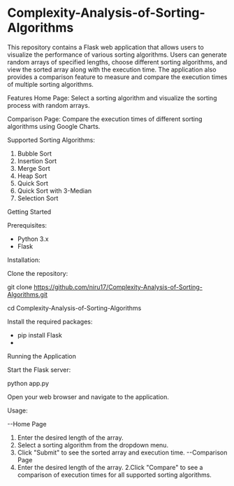 # Complexity-Analysis-of-Sorting-Algorithms
This repository contains a Flask web application that allows users to visualize the performance of various sorting algorithms. Users can generate random arrays of specified lengths, choose different sorting algorithms, and view the sorted array along with the execution time. The application also provides a comparison feature to measure and compare the execution times of multiple sorting algorithms.

Features
Home Page: Select a sorting algorithm and visualize the sorting process with random arrays.

Comparison Page: Compare the execution times of different sorting algorithms using Google Charts.

Supported Sorting Algorithms:

1. Bubble Sort
2. Insertion Sort
3. Merge Sort
4. Heap Sort
5. Quick Sort
6. Quick Sort with 3-Median
7. Selection Sort
  
Getting Started

Prerequisites: 
- Python 3.x
- Flask

Installation:

Clone the repository:

git clone https://github.com/niru17/Complexity-Analysis-of-Sorting-Algorithms.git

cd Complexity-Analysis-of-Sorting-Algorithms

Install the required packages:

- pip install Flask
- 
Running the Application

Start the Flask server:

python app.py

Open your web browser and navigate to the application.

Usage: 

--Home Page
1. Enter the desired length of the array.
2. Select a sorting algorithm from the dropdown menu.
3. Click "Submit" to see the sorted array and execution time.
--Comparison Page
1. Enter the desired length of the array.
2.Click "Compare" to see a comparison of execution times for all supported sorting algorithms.
